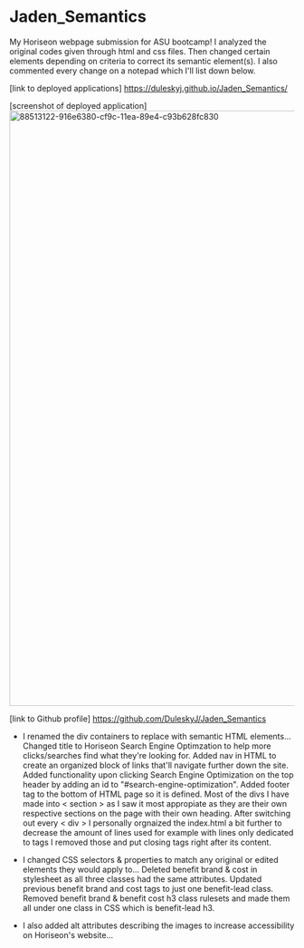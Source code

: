 # Jaden_Semantics
My Horiseon webpage submission for ASU bootcamp! I analyzed the original codes given through html and css files. Then changed certain elements depending on criteria to correct its semantic element(s). I also commented every change on a notepad which I'll list down below. 

[link to deployed applications] https://duleskyj.github.io/Jaden_Semantics/  

[screenshot of deployed application] 
<img width="1051" alt="88513122-916e6380-cf9c-11ea-89e4-c93b628fc830" src="https://github.com/DuleskyJ/Jaden_Semantics/assets/153566037/c3a3d944-1e64-4065-84fe-1a8808e64129">

[link to Github profile] https://github.com/DuleskyJ/Jaden_Semantics    

-  I renamed the div containers to replace with semantic HTML elements...
Changed title to Horiseon Search Engine Optimzation to help more clicks/searches find what they're looking for.
Added nav in HTML to create an organized block of links that'll navigate further down the site.
Added functionality upon clicking Search Engine Optimization on the top header by adding an id to "#search-engine-optimization".
Added footer tag to the bottom of HTML page so it is defined.
Most of the divs I have made into < section > as I saw it most appropiate as they are their own respective sections on the page with their own heading.
After switching out every < div > I personally orgnaized the index.html a bit further to decrease the amount of lines used for example with lines only dedicated to tags I removed those and put closing tags right after its content. 

-  I changed CSS selectors & properties to match any original or edited elements they would apply to...
Deleted benefit brand & cost in stylesheet as all three classes had the same attributes.
Updated previous benefit brand and cost tags to just one benefit-lead class.
Removed benefit brand & benefit cost h3 class rulesets and made them all under one class in CSS which is benefit-lead h3.

-  I also added alt attributes describing the images to increase accessibility on Horiseon's website...
